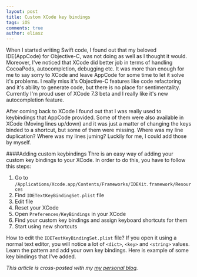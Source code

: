 ```yaml
---
layout: post
title: Custom XCode key bindings  
tags: iOS
comments: true
author: eliasz
---
```

When I started writing Swift code, I found out that my beloved IDE(AppCode) for Objective-C, was not doing as well as I thought it would. Moreover, I've noticed that XCode did better job in terms of handling CocoaPods, autocompletion, debugging etc. It was more than enough for me to say sorry to XCode and leave AppCode for some time to let it solve it's problems. I really miss it's Objective-C features like code refactoring and it's ability to generate code, but there is no place for sentimentality. Currently I'm proud user of XCode 7.3 beta and I really like it's new autocompletion feature.

After coming back to XCode I found out that I was really used to keybindings that AppCode provided. Some of them were also available in XCode (Moving lines up/down) and it was just a matter of changing the keys binded to a shortcut, but some of them were missing. Where was my line duplication? Where was my lines juming? Luckily for me, I could add those by myself.

####Adding custom keybindings
Thre is an easy way of adding your custom key bindings to your XCode. In order to do this, you have to follow this steps:

1. Go to `/Applications/Xcode.app/Contents/Frameworks/IDEKit.framework/Resources`
2. Find `IDETextKeyBindingSet.plist` file 
3. Edit file
4. Reset your XCode
5. Open `Preferences/KeyBindings` in your XCode
6. Find your custom key bindings and assign keyboard shortcuts for them
7. Start using new shortcuts


How to edit the `IDETextKeyBindingSet.plist` file? If you open it using a normal text editor, you will notice a lot of `<dict>`, `<key>` and `<string>` values. Learn the pattern and add your own key bindings. Here is example of some key bindings that I've added. 
<script src="https://gist.github.com/Eluss/eb7d9290ecddfa758365.js"></script>


*This article is cross-posted with my [my personal blog](http://eluss.github.io/).*
